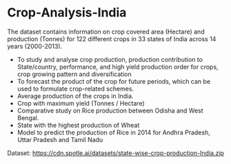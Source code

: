 # Crop-Analysis-India

The dataset contains information on crop covered area (Hectare) and production (Tonnes) for 122 different crops in 33 states of India across 14 years (2000-2013).
- To study and analyse crop production, production contribution to State/country, performance, and high yield production order for crops, crop growing pattern and diversification
- To forecast the product of the crop for future periods, which can be used to formulate crop-related schemes.
- Average production of the crops in India.
- Crop with maximum yield (Tonnes / Hectare)
- Comparative study on Rice production between Odisha and West Bengal.
- State with the highest production of Wheat
- Model to predict the production of Rice in 2014 for Andhra Pradesh, Uttar Pradesh and Tamil Nadu

Dataset: https://cdn.spotle.ai/datasets/state-wise-crop-production-India.zip 
